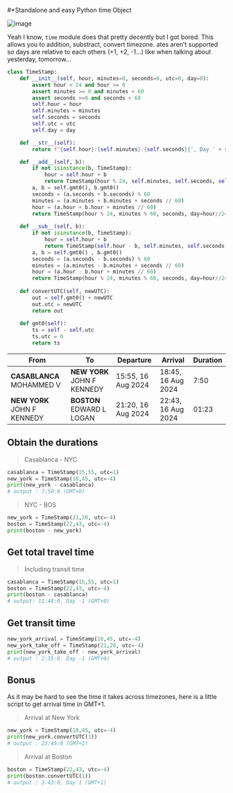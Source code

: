 #*Standalone and easy Python time Object

![image](https://wallpapercave.com/wp/wp4491645.png)

Yeah I know, `time` module does that pretty decently but I got bored. This allows you to addition, substract, convert timezone. ates aren't supported so days are relative to each others (+1, +2, -1...) like when talking about yesterday, tomorrow...

```python
class TimeStamp:
    def __init__(self, hour, minutes=0, seconds=0, utc=0, day=0):
        assert hour < 24 and hour >= 0
        assert minutes >= 0 and minutes < 60
        assert seconds >=0 and seconds < 60
        self.hour = hour
        self.minutes = minutes
        self.seconds = seconds
        self.utc = utc
        self.day = day

    def __str__(self):
        return f"{self.hour}:{self.minutes}:{self.seconds}{', Day ' + str(self.day) if self.day else ''} (GMT+{self.utc})"

    def __add__(self, b):
        if not isinstance(b, TimeStamp):
            hour = self.hour + b
            return TimeStamp(hour % 24, self.minutes, self.seconds, self.utc, day=self.day + hour // 24)
        a, b = self.gmt0(), b.gmt0()
        seconds = (a.seconds + b.seconds) % 60
        minutes = (a.minutes + b.minutes + seconds // 60)
        hour = (a.hour + b.hour + minutes // 60)
        return TimeStamp(hour % 24, minutes % 60, seconds, day=hour//24)
    
    def __sub__(self, b):
        if not isinstance(b, TimeStamp):
            hour = self.hour + b
            return TimeStamp(self.hour - b, self.minutes, self.seconds, self.utc, day=self.day + hour // 24)
        a, b = self.gmt0() , b.gmt0()
        seconds = (a.seconds - b.seconds) % 60
        minutes = (a.minutes - b.minutes + seconds // 60)
        hour = (a.hour - b.hour + minutes // 60)
        return TimeStamp(hour % 24, minutes % 60, seconds, day=hour//24)
    
    def convertUTC(self, newUTC):
        out = self.gmt0() + newUTC
        out.utc = newUTC
        return out
    
    def gmt0(self):
        ts = self - self.utc
        ts.utc = 0
        return ts
```

| From | To | Departure | Arrival | Duration
| - | - |  - | - | - |
**CASABLANCA** MOHAMMED V |  **NEW YORK** JOHN F KENNEDY | 15:55, 16 Aug 2024 | 18:45, 16 Aug 2024 | 7:50
 **NEW YORK** JOHN F KENNEDY |  **BOSTON** EDWARD L LOGAN | 21:20, 16 Aug 2024 | 22:43, 16 Aug 2024 | 01:23

## Obtain the durations

> Casablanca - NYC

```python
casablanca = TimeStamp(15,55, utc=1)
new_york = TimeStamp(18,45, utc=-4)
print(new_york - casablanca)
# output : 7:50:0 (GMT+0)
```

> NYC - BOS
```python
new_york = TimeStamp(21,20, utc=-4)
boston = TimeStamp(22,43, utc=-4)
print(boston - new_york)
```


## Get total travel time

> Including transit time

```python
casablanca = TimeStamp(15,55, utc=1)
boston = TimeStamp(22,43, utc=-4)
print(boston - casablanca)
# output: 11:48:0, Day -1 (GMT+0)
```

## Get transit time

```python
new_york_arrival = TimeStamp(18,45, utc=-4)
new_york_take_off = TimeStamp(21,20, utc=-4)
print(new_york_take_off - new_york_arrival)
# output : 2:35:0, Day -1 (GMT+0)
```

## Bonus

As it may be hard to see the time it takes across timezones, here is a little script to get arrival time in GMT+1.

> Arrival at New York
```python
new_york = TimeStamp(18,45, utc=-4)
print(new_york.convertUTC(1))
# output : 23:45:0 (GMT+1)
```

> Arrival at Boston
```python
boston = TimeStamp(22,43, utc=-4)
print(boston.convertUTC(1))
# output : 3:43:0, Day 1 (GMT+1)
```
